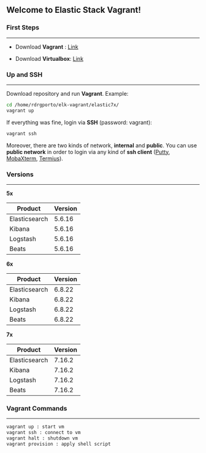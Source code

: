 ## Welcome to Elastic Stack Vagrant!

### First Steps
------

- Download **Vagrant** : [Link](https://www.vagrantup.com/downloads.html)

- Download **Virtualbox**: [Link](https://www.virtualbox.org/wiki/Downloads)

### Up and SSH
------

Download repository and run **Vagrant**. Example:

```bash
cd /home/rdrgporto/elk-vagrant/elastic7x/
vagrant up
```

If everything was fine, login via **SSH** (password: vagrant):

```bash
vagrant ssh
```

Moreover, there are two kinds of network, **internal** and **public**. You can use **public network** in order to login via any kind of **ssh client** ([Putty](https://www.putty.org/), [MobaXterm](https://mobaxterm.mobatek.net/), [Termius](https://www.termius.com/)).

### Versions
------

**5x**

| Product       | Version |
| ------------- | ------- |
| Elasticsearch | 5.6.16  |
| Kibana        | 5.6.16  |
| Logstash      | 5.6.16  |
| Beats         | 5.6.16  |

**6x**

| Product       | Version |
| ------------- | ------- |
| Elasticsearch | 6.8.22  |
| Kibana        | 6.8.22  |
| Logstash      | 6.8.22  |
| Beats         | 6.8.22  |

**7x**

| Product       | Version |
| ------------- | ------- |
| Elasticsearch | 7.16.2  |
| Kibana        | 7.16.2  |
| Logstash      | 7.16.2  |
| Beats         | 7.16.2  |

### Vagrant Commands
------

```bash
vagrant up : start vm
vagrant ssh : connect to vm
vagrant halt : shutdown vm
vagrant provision : apply shell script
```
